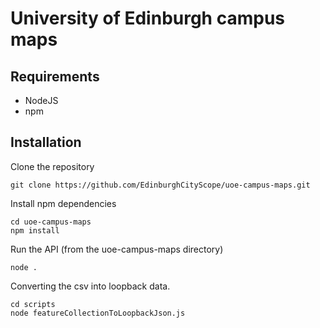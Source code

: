 University of Edinburgh campus maps
===================================

## Requirements

- NodeJS
- npm

## Installation

Clone the repository

```
git clone https://github.com/EdinburghCityScope/uoe-campus-maps.git
```

Install npm dependencies

```
cd uoe-campus-maps
npm install
```

Run the API (from the uoe-campus-maps directory)

```
node .
```

Converting the csv into loopback data.

```
cd scripts
node featureCollectionToLoopbackJson.js
```
